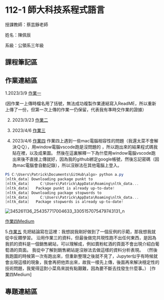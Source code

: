 # 112-1 師大科技系程式語言
授課教師：蔡芸錚老師 

姓名：陳佩辰 

系級：公領系三年級 


## 課程筆記區

## 作業連結區
1.2023/3/9 [作業一](https://github.com/Ashlee9133/112-1-NTNU_TAHRD_Programming-Language/blob/main/0309_Week3_Hw1.ipynb)


(因作業一上傳時檔名用了括號，無法成功複製作業連結寫入ReadME，所以重新上傳了一份，但第一次上傳的作業一仍保留，代表我有準時交作業的證據）


2. 2023/3/23 [作業二](https://github.com/Ashlee9133/112-1-NTNU_TAHRD_Programming-Language/blob/main/HW2.ipynb)

3. 2023/4/6 [作業三](https://github.com/Ashlee9133/112-1-NTNU_TAHRD_Programming-Language/blob/main/HW3.ipynb)

4. 2023/4/6 [作業四](https://github.com/Ashlee9133/112-1-NTNU_TAHRD_Programming-Language/blob/main/HW4_2.ipynb)
作業四上遇到一些mac電腦相容性的問題（我還太菜不會解決ＱＱ），用window電腦vscode跑是沒問題的
，所以跑出來的結果程式碼我貼在裡，以及成果圖。
然後在這裏解釋一下為什麼用window電腦vscode跑出來後不直接上傳就好，因為我的github綁定google帳號，然後忘記密碼（因為mac電腦會自動記錄），所以沒辦法在其他電腦上登入。
```powershell
PS C:\Users\Patrick\Documents\GitHub\algo> python a.py
[nltk_data] Downloading package punkt to
[nltk_data]     C:\Users\Patrick\AppData\Roaming\nltk_data...
[nltk_data]   Package punkt is already up-to-date!
[nltk_data] Downloading package stopwords to
[nltk_data]     C:\Users\Patrick\AppData\Roaming\nltk_data...
[nltk_data]   Package stopwords is already up-to-date!

```  

![345261136_254357717004633_3305157075479743131_n](https://user-images.githubusercontent.com/99531648/236668007-607fb31a-fdbb-465b-91fe-c1c61a90d1bf.png)

[作業四Medium](https://medium.com/@amanda55131/葡萄酒愛好者之路-98beec7ce965)

5.[作業五](https://github.com/Ashlee9133/112-1-NTNU_TAHRD_Programming-Language/blob/main/HW5.ipynb)
先把結論寫在這裡：我想說我剛好做到了一個反例的示範，那我想我就從中反饋學習。
沿用作業三的資料，但最後做完共現性跑不出任何東西，是因為我抓的資料是一個銷售網站，可以理解成，例如賣粉紅酒的頁面不會出現介紹白葡萄酒的頁面。
我從中了解到銷售網站是沒辦法去做這樣的資料分析表現。
（然後我跑圖的時候第一次有跑出來，但重新整理之後就不見了，Jupyter似乎有時候就會出現這樣的現象，我會再把他弄出來，故我一樣先上傳，後面再來解決穩定性的技術問題，我覺得這對小菜鳥來說有點艱難，因為要不斷去找發生什麼事。）
[作業四Medium]

## 專題連結區
